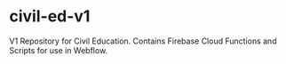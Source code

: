 # civil-ed-v1
 V1 Repository for Civil Education. Contains Firebase Cloud Functions and Scripts for use in Webflow.
